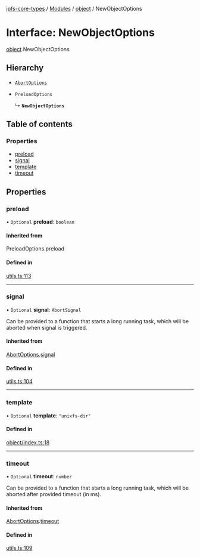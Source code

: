 [ipfs-core-types](../README.md) / [Modules](../modules.md) / [object](../modules/object.md) / NewObjectOptions

# Interface: NewObjectOptions

[object](../modules/object.md).NewObjectOptions

## Hierarchy

- [`AbortOptions`](index.AbortOptions.md)

- `PreloadOptions`

  ↳ **`NewObjectOptions`**

## Table of contents

### Properties

- [preload](object.NewObjectOptions.md#preload)
- [signal](object.NewObjectOptions.md#signal)
- [template](object.NewObjectOptions.md#template)
- [timeout](object.NewObjectOptions.md#timeout)

## Properties

### preload

• `Optional` **preload**: `boolean`

#### Inherited from

PreloadOptions.preload

#### Defined in

[utils.ts:113](https://github.com/ipfs/js-ipfs/blob/1655368d/packages/ipfs-core-types/src/utils.ts#L113)

___

### signal

• `Optional` **signal**: `AbortSignal`

Can be provided to a function that starts a long running task, which will
be aborted when signal is triggered.

#### Inherited from

[AbortOptions](index.AbortOptions.md).[signal](index.AbortOptions.md#signal)

#### Defined in

[utils.ts:104](https://github.com/ipfs/js-ipfs/blob/1655368d/packages/ipfs-core-types/src/utils.ts#L104)

___

### template

• `Optional` **template**: ``"unixfs-dir"``

#### Defined in

[object/index.ts:18](https://github.com/ipfs/js-ipfs/blob/1655368d/packages/ipfs-core-types/src/object/index.ts#L18)

___

### timeout

• `Optional` **timeout**: `number`

Can be provided to a function that starts a long running task, which will
be aborted after provided timeout (in ms).

#### Inherited from

[AbortOptions](index.AbortOptions.md).[timeout](index.AbortOptions.md#timeout)

#### Defined in

[utils.ts:109](https://github.com/ipfs/js-ipfs/blob/1655368d/packages/ipfs-core-types/src/utils.ts#L109)
